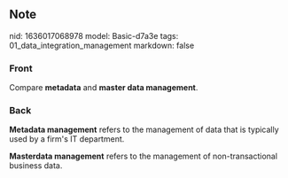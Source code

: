## Note
nid: 1636017068978
model: Basic-d7a3e
tags: 01_data_integration_management
markdown: false

### Front
Compare <b>metadata</b> and <b>master data management</b>.

### Back
<b>Metadata management</b> refers to the management of data that is
typically used by a firm's IT department.
<div>
  <b>Masterdata management</b> refers to the management of
  non-transactional business data.
</div>

